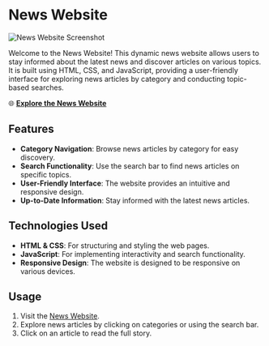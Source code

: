 # News Website

![News Website Screenshot](https://firebasestorage.googleapis.com/v0/b/chat-app-55372.appspot.com/o/news%20website%20ss.png?alt=media&token=679a7bce-e9bf-422e-9a28-929634ff9d3e)

Welcome to the News Website! This dynamic news website allows users to stay informed about the latest news and discover articles on various topics. It is built using HTML, CSS, and JavaScript, providing a user-friendly interface for exploring news articles by category and conducting topic-based searches.

🌐 **[Explore the News Website](https://drive.google.com/drive/u/0/folders/1DdYIPX0a3KxCdgSgM-85f_6kUwWmhpqx)**

## Features

- **Category Navigation**: Browse news articles by category for easy discovery.
- **Search Functionality**: Use the search bar to find news articles on specific topics.
- **User-Friendly Interface**: The website provides an intuitive and responsive design.
- **Up-to-Date Information**: Stay informed with the latest news articles.

## Technologies Used

- **HTML & CSS**: For structuring and styling the web pages.
- **JavaScript**: For implementing interactivity and search functionality.
- **Responsive Design**: The website is designed to be responsive on various devices.

## Usage

1. Visit the [News Website](https://drive.google.com/drive/u/0/folders/1DdYIPX0a3KxCdgSgM-85f_6kUwWmhpqx).
2. Explore news articles by clicking on categories or using the search bar.
3. Click on an article to read the full story.
